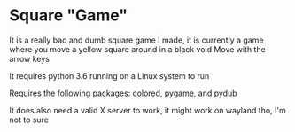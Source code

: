 # Square "Game"
It is a really bad and dumb square game I made, it is currently a game where you move a yellow square around in a black void
Move with the arrow keys

It requires python 3.6 running on a Linux system to run

Requires the following packages: colored, pygame, and pydub

It does also need a valid X server to work, it might work on wayland tho, I'm not to sure

#
